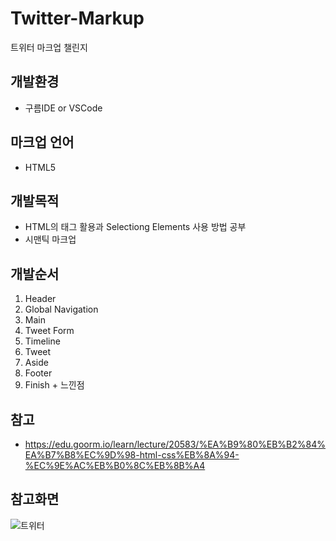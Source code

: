 # Twitter-Markup
트위터 마크업 챌린지

## 개발환경
- 구름IDE or VSCode

## 마크업 언어
- HTML5

## 개발목적
- HTML의 태그 활용과 Selectiong Elements 사용 방법 공부
- 시맨틱 마크업 

## 개발순서

1. Header
2. Global Navigation
3. Main
4. Tweet Form
5. Timeline
6. Tweet
7. Aside
8. Footer
9. Finish + 느낀점

## 참고
- https://edu.goorm.io/learn/lecture/20583/%EA%B9%80%EB%B2%84%EA%B7%B8%EC%9D%98-html-css%EB%8A%94-%EC%9E%AC%EB%B0%8C%EB%8B%A4
## 참고화면
![트위터](https://user-images.githubusercontent.com/87301268/127248932-519c085b-d96c-4788-88e2-d0b0551ae6e4.JPG)
